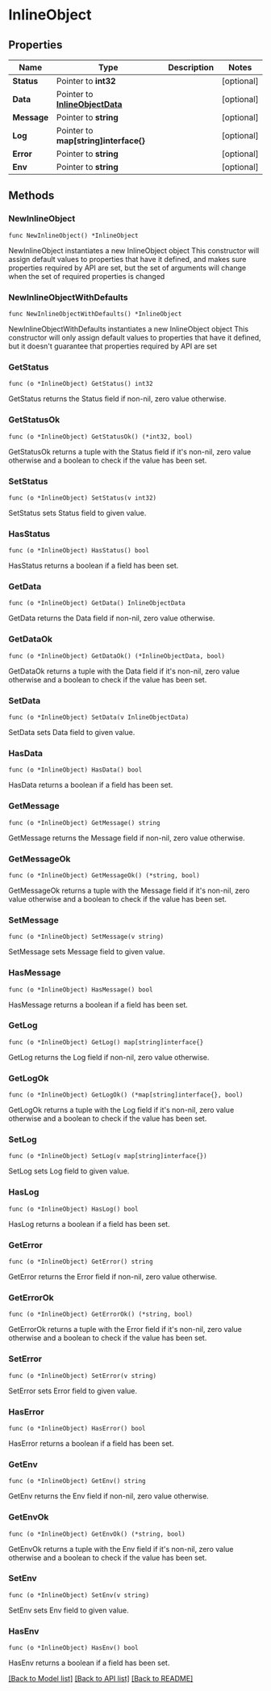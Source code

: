 # InlineObject

## Properties

Name | Type | Description | Notes
------------ | ------------- | ------------- | -------------
**Status** | Pointer to **int32** |  | [optional] 
**Data** | Pointer to [**InlineObjectData**](InlineObjectData.md) |  | [optional] 
**Message** | Pointer to **string** |  | [optional] 
**Log** | Pointer to **map[string]interface{}** |  | [optional] 
**Error** | Pointer to **string** |  | [optional] 
**Env** | Pointer to **string** |  | [optional] 

## Methods

### NewInlineObject

`func NewInlineObject() *InlineObject`

NewInlineObject instantiates a new InlineObject object
This constructor will assign default values to properties that have it defined,
and makes sure properties required by API are set, but the set of arguments
will change when the set of required properties is changed

### NewInlineObjectWithDefaults

`func NewInlineObjectWithDefaults() *InlineObject`

NewInlineObjectWithDefaults instantiates a new InlineObject object
This constructor will only assign default values to properties that have it defined,
but it doesn't guarantee that properties required by API are set

### GetStatus

`func (o *InlineObject) GetStatus() int32`

GetStatus returns the Status field if non-nil, zero value otherwise.

### GetStatusOk

`func (o *InlineObject) GetStatusOk() (*int32, bool)`

GetStatusOk returns a tuple with the Status field if it's non-nil, zero value otherwise
and a boolean to check if the value has been set.

### SetStatus

`func (o *InlineObject) SetStatus(v int32)`

SetStatus sets Status field to given value.

### HasStatus

`func (o *InlineObject) HasStatus() bool`

HasStatus returns a boolean if a field has been set.

### GetData

`func (o *InlineObject) GetData() InlineObjectData`

GetData returns the Data field if non-nil, zero value otherwise.

### GetDataOk

`func (o *InlineObject) GetDataOk() (*InlineObjectData, bool)`

GetDataOk returns a tuple with the Data field if it's non-nil, zero value otherwise
and a boolean to check if the value has been set.

### SetData

`func (o *InlineObject) SetData(v InlineObjectData)`

SetData sets Data field to given value.

### HasData

`func (o *InlineObject) HasData() bool`

HasData returns a boolean if a field has been set.

### GetMessage

`func (o *InlineObject) GetMessage() string`

GetMessage returns the Message field if non-nil, zero value otherwise.

### GetMessageOk

`func (o *InlineObject) GetMessageOk() (*string, bool)`

GetMessageOk returns a tuple with the Message field if it's non-nil, zero value otherwise
and a boolean to check if the value has been set.

### SetMessage

`func (o *InlineObject) SetMessage(v string)`

SetMessage sets Message field to given value.

### HasMessage

`func (o *InlineObject) HasMessage() bool`

HasMessage returns a boolean if a field has been set.

### GetLog

`func (o *InlineObject) GetLog() map[string]interface{}`

GetLog returns the Log field if non-nil, zero value otherwise.

### GetLogOk

`func (o *InlineObject) GetLogOk() (*map[string]interface{}, bool)`

GetLogOk returns a tuple with the Log field if it's non-nil, zero value otherwise
and a boolean to check if the value has been set.

### SetLog

`func (o *InlineObject) SetLog(v map[string]interface{})`

SetLog sets Log field to given value.

### HasLog

`func (o *InlineObject) HasLog() bool`

HasLog returns a boolean if a field has been set.

### GetError

`func (o *InlineObject) GetError() string`

GetError returns the Error field if non-nil, zero value otherwise.

### GetErrorOk

`func (o *InlineObject) GetErrorOk() (*string, bool)`

GetErrorOk returns a tuple with the Error field if it's non-nil, zero value otherwise
and a boolean to check if the value has been set.

### SetError

`func (o *InlineObject) SetError(v string)`

SetError sets Error field to given value.

### HasError

`func (o *InlineObject) HasError() bool`

HasError returns a boolean if a field has been set.

### GetEnv

`func (o *InlineObject) GetEnv() string`

GetEnv returns the Env field if non-nil, zero value otherwise.

### GetEnvOk

`func (o *InlineObject) GetEnvOk() (*string, bool)`

GetEnvOk returns a tuple with the Env field if it's non-nil, zero value otherwise
and a boolean to check if the value has been set.

### SetEnv

`func (o *InlineObject) SetEnv(v string)`

SetEnv sets Env field to given value.

### HasEnv

`func (o *InlineObject) HasEnv() bool`

HasEnv returns a boolean if a field has been set.


[[Back to Model list]](../README.md#documentation-for-models) [[Back to API list]](../README.md#documentation-for-api-endpoints) [[Back to README]](../README.md)


